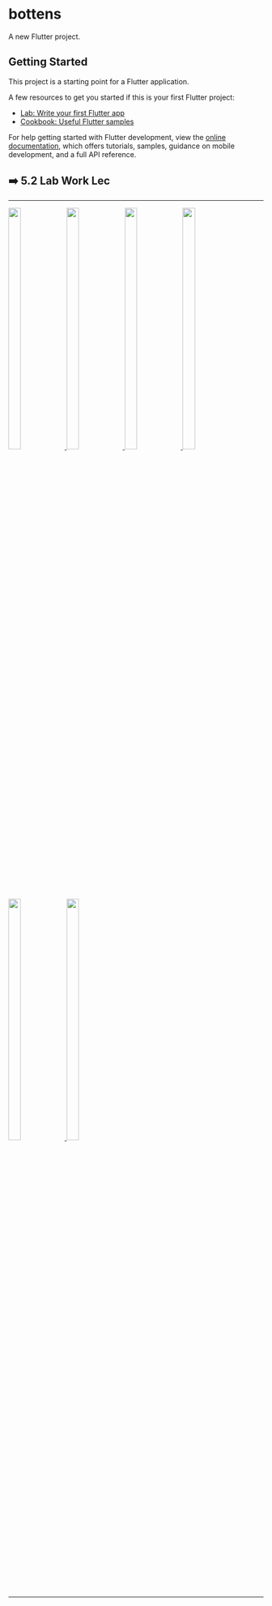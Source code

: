 # bottens

A new Flutter project.

## Getting Started

This project is a starting point for a Flutter application.

A few resources to get you started if this is your first Flutter project:

- [Lab: Write your first Flutter app](https://docs.flutter.dev/get-started/codelab)
- [Cookbook: Useful Flutter samples](https://docs.flutter.dev/cookbook)

For help getting started with Flutter development, view the
[online documentation](https://docs.flutter.dev/), which offers tutorials,
samples, guidance on mobile development, and a full API reference.

<h2>➡️ 5.2 Lab Work Lec</h2>
<hr>
<p>
<a href ="https://github.com/Prafulpatnecha/bottens">
  <img src="https://github.com/Prafulpatnecha/bottens/assets/144161200/216bcead-6ee5-48b2-b295-5a60837493b8" width="22%" Height="35%">
  <img src="https://github.com/Prafulpatnecha/bottens/assets/144161200/b78187c2-372d-430c-8958-31682f0bc850" width="22%" Height="35%">
  <img src="https://github.com/Prafulpatnecha/bottens/assets/144161200/9aee2f03-a740-4c74-a43b-dac26b0ff9b6" width="22%" Height="35%">
  <img src="https://github.com/Prafulpatnecha/bottens/assets/144161200/96371cac-8ba6-4597-9e8c-79b56b8a8c76" width="22%" Height="35%">
  <img src="https://github.com/Prafulpatnecha/bottens/assets/144161200/8e006440-3519-479d-bdb7-59aef298edea" width="22%" Height="35%">
  <img src="https://github.com/Prafulpatnecha/bottens/assets/144161200/8bea7484-b260-404d-b0e4-88905f281653" width="22%" Height="35%">
</a>
</p>
<hr>
